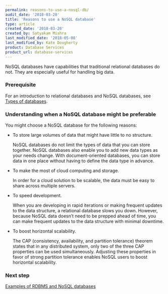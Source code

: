 ```yaml
---
permalink: reasons-to-use-a-nosql-db/
audit_date: '2018-03-20'
title: 'Reasons to use a NoSQL database'
type: article
created_date: '2018-03-20'
created_by: Satyakam Mishra
last_modified_date: '2018-05-08'
last_modified_by: Kate Dougherty
product: Database Services
product_url: database-services
---
```


NoSQL databases have capabilities that traditional relational databases do
not. They are especially useful for handling big data.

### Prerequisite

For an introduction to relational databases and NoSQL databases, see [Types of
databases](/how-to/types-of-databases).

### Understanding when a NoSQL database might be preferable

You might choose a NoSQL database for the following reasons: 

- To store large volumes of data that might have little to no structure.

  NoSQL databases do not limit the types of data that you can store together.
  NoSQL databases also enable you to add new data types as your needs change.
  With document-oriented databases, you can store data in one place without
  having to define the data type in advance.

- To make the most of cloud computing and storage.

  In order for a cloud solution to be scalable, the data must be easy to share
  across multiple servers.

- To speed development.

  When you are developing in rapid iterations or making frequent updates to
  the data structure, a relational database slows you down. However, because
  NoSQL data doesn’t need to be prepped ahead of time, you can make frequent
  updates to the data structure with minimal downtime.

- To boost horizontal scalability.

  The CAP (consistency, availability, and partition tolerance) theorem states
  that in any distributed system, only two of the three CAP properties can be
  used simultaneously. Adjusting these properties in favor of strong partition
  tolerance enables NoSQL users to boost horizontal scalability.

### Next step

[Examples of RDBMS and NoSQL databases](/how-to/examples-of-rdbms-and-nosql-databases/)
